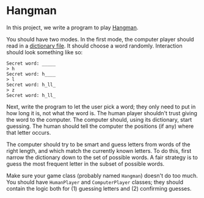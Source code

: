 # Hangman

In this project, we write a program to play [Hangman][wiki-hangman].

You should have two modes. In the first mode, the computer player
should read in a [dictionary file][dictionary]. It should choose
a word randomly. Interaction should look something like so:

    Secret word: _____
    > h
    Secret word: h____
    > l
    Secret word: h_ll_
    > z
    Secret word: h_ll_

Next, write the program to let the user pick a word; they only need to
put in how long it is, not what the word is. The human player shouldn't
trust giving the word to the computer. The computer should,
using its dictionary, start guessing. The human should tell the
computer the positions (if any) where that letter occurs.

The computer should try to be smart and guess letters from words of
the right length, and which match the currently known letters. To do
this, first narrow the dictionary down to the set of possible words. A
fair strategy is to guess the most frequent letter in the subset of
possible words.

Make sure your game class (probably named `Hangman`) doesn't do too
much. You should have `HumanPlayer` and `ComputerPlayer` classes; they
should contain the logic both for (1) guessing letters and (2)
confirming guesses.

[wiki-hangman]: http://en.wikipedia.org/wiki/Hangman_(game)
[dictionary]: https://github.com/appacademy/ruby-curriculum/blob/master/dictionary.txt

